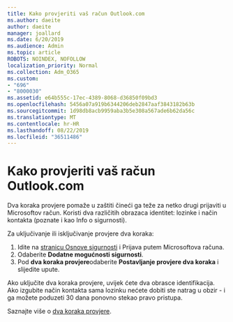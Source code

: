 ```yaml
---
title: Kako provjeriti vaš račun Outlook.com
ms.author: daeite
author: daeite
manager: joallard
ms.date: 6/20/2019
ms.audience: Admin
ms.topic: article
ROBOTS: NOINDEX, NOFOLLOW
localization_priority: Normal
ms.collection: Adm_O365
ms.custom:
- "696"
- "8000030"
ms.assetid: e64b555c-17ec-4389-8068-d36850f09bd3
ms.openlocfilehash: 5456a07a919b6344206deb2847aaf3843182b63b
ms.sourcegitcommit: 1d98db8acb9959aba3b5e308a567ade6b62da56c
ms.translationtype: MT
ms.contentlocale: hr-HR
ms.lasthandoff: 08/22/2019
ms.locfileid: "36511486"
---
```

# <a name="how-to-verify-your-outlookcom-account"></a>Kako provjeriti vaš račun Outlook.com

Dva koraka provjere pomaže u zaštiti čineći ga teže za netko drugi prijaviti u Microsoftov račun. Koristi dva različitih obrazaca identitet: lozinke i način kontakta (poznate i kao Info o sigurnosti).
  
Za uključivanje ili isključivanje provjere dva koraka:
  
1. Idite na [stranicu Osnove sigurnosti](https://go.microsoft.com/fwlink/?linkid=842325) i Prijava putem Microsoftova računa.
2. Odaberite **Dodatne mogućnosti sigurnosti**.
3. Pod **dva koraka provjere**odaberite **Postavljanje provjere dva koraka** i slijedite upute.

Ako uključite dva koraka provjere, uvijek ćete dva obrasce identifikacija. Ako izgubite način kontakta sama lozinku nećete dobiti ste natrag u obzir - i ga možete poduzeti 30 dana ponovno stekao pravo pristupa.
  
Saznajte više o [dva koraka provjere](https://go.microsoft.com/fwlink/?linkid=872270).
  